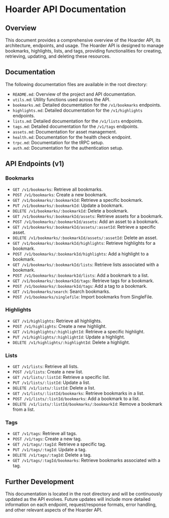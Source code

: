 # Hoarder API Documentation

## Overview

This document provides a comprehensive overview of the Hoarder API, its architecture, endpoints, and usage. The Hoarder API is designed to manage bookmarks, highlights, lists, and tags, providing functionalities for creating, retrieving, updating, and deleting these resources.

## Documentation

The following documentation files are available in the root directory:

-   `README.md`: Overview of the project and API documentation.
-   `utils.md`: Utility functions used across the API.
-   `bookmarks.md`: Detailed documentation for the `/v1/bookmarks` endpoints.
-   `highlights.md`: Detailed documentation for the `/v1/highlights` endpoints.
-   `lists.md`: Detailed documentation for the `/v1/lists` endpoints.
-   `tags.md`: Detailed documentation for the `/v1/tags` endpoints.
-   `assets.md`: Documentation for asset management.
-   `health.md`: Documentation for the health check endpoint.
-   `trpc.md`: Documentation for the tRPC setup.
-   `auth.md`: Documentation for the authentication setup.

## API Endpoints (v1)

### Bookmarks

-   `GET /v1/bookmarks`: Retrieve all bookmarks.
-   `POST /v1/bookmarks`: Create a new bookmark.
-   `GET /v1/bookmarks/:bookmarkId`: Retrieve a specific bookmark.
-   `PUT /v1/bookmarks/:bookmarkId`: Update a bookmark.
-   `DELETE /v1/bookmarks/:bookmarkId`: Delete a bookmark.
-   `GET /v1/bookmarks/:bookmarkId/assets`: Retrieve assets for a bookmark.
-   `POST /v1/bookmarks/:bookmarkId/assets`: Add an asset to a bookmark.
-   `GET /v1/bookmarks/:bookmarkId/assets/:assetId`: Retrieve a specific asset.
-   `DELETE /v1/bookmarks/:bookmarkId/assets/:assetId`: Delete an asset.
-   `GET /v1/bookmarks/:bookmarkId/highlights`: Retrieve highlights for a bookmark.
-   `POST /v1/bookmarks/:bookmarkId/highlights`: Add a highlight to a bookmark.
-   `GET /v1/bookmarks/:bookmarkId/lists`: Retrieve lists associated with a bookmark.
-   `POST /v1/bookmarks/:bookmarkId/lists`: Add a bookmark to a list.
-   `GET /v1/bookmarks/:bookmarkId/tags`: Retrieve tags for a bookmark.
-   `POST /v1/bookmarks/:bookmarkId/tags`: Add a tag to a bookmark.
-   `GET /v1/bookmarks/search`: Search bookmarks.
-   `POST /v1/bookmarks/singlefile`: Import bookmarks from SingleFile.

### Highlights

-   `GET /v1/highlights`: Retrieve all highlights.
-   `POST /v1/highlights`: Create a new highlight.
-   `GET /v1/highlights/:highlightId`: Retrieve a specific highlight.
-   `PUT /v1/highlights/:highlightId`: Update a highlight.
-   `DELETE /v1/highlights/:highlightId`: Delete a highlight.

### Lists

-   `GET /v1/lists`: Retrieve all lists.
-   `POST /v1/lists`: Create a new list.
-   `GET /v1/lists/:listId`: Retrieve a specific list.
-   `PUT /v1/lists/:listId`: Update a list.
-   `DELETE /v1/lists/:listId`: Delete a list.
-   `GET /v1/lists/:listId/bookmarks`: Retrieve bookmarks in a list.
-   `POST /v1/lists/:listId/bookmarks`: Add a bookmark to a list.
-   `DELETE /v1/lists/:listId/bookmarks/:bookmarkId`: Remove a bookmark from a list.

### Tags

-   `GET /v1/tags`: Retrieve all tags.
-   `POST /v1/tags`: Create a new tag.
-   `GET /v1/tags/:tagId`: Retrieve a specific tag.
-   `PUT /v1/tags/:tagId`: Update a tag.
-   `DELETE /v1/tags/:tagId`: Delete a tag.
-   `GET /v1/tags/:tagId/bookmarks`: Retrieve bookmarks associated with a tag.

## Further Development

This documentation is located in the root directory and will be continuously updated as the API evolves. Future updates will include more detailed information on each endpoint, request/response formats, error handling, and other relevant aspects of the Hoarder API.